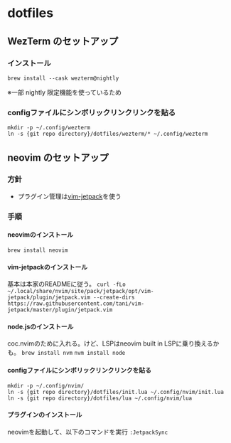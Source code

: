 # dotfiles
## WezTerm のセットアップ
### インストール
```
brew install --cask wezterm@nightly
```
※一部 nightly 限定機能を使っているため

### configファイルにシンボリックリンクリンクを貼る
```
mkdir -p ~/.config/wezterm
ln -s {git repo directory}/dotfiles/wezterm/* ~/.config/wezterm
```

## neovim のセットアップ
### 方針
- プラグイン管理は[vim-jetpack](https://github.com/tani/vim-jetpack)を使う

### 手順
#### neovimのインストール
`brew install neovim`

#### vim-jetpackのインストール
基本は本家のREADMEに従う。
`curl -fLo ~/.local/share/nvim/site/pack/jetpack/opt/vim-jetpack/plugin/jetpack.vim --create-dirs https://raw.githubusercontent.com/tani/vim-jetpack/master/plugin/jetpack.vim`

#### node.jsのインストール
coc.nvimのために入れる。けど、LSPはneovim built in LSPに乗り換えるかも。
`brew install nvm`
`nvm install node`

#### configファイルにシンボリックリンクリンクを貼る
```
mkdir -p ~/.config/nvim/
ln -s {git repo directory}/dotfiles/init.lua ~/.config/nvim/init.lua
ln -s {git repo directory}/dotfiles/lua ~/.config/nvim/lua
```

#### プラグインのインストール
neovimを起動して、以下のコマンドを実行
`:JetpackSync`
